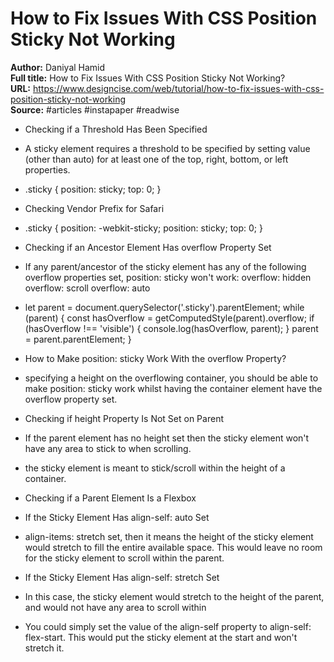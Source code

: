 # How to Fix Issues With CSS Position Sticky Not Working

**Author:** Daniyal Hamid  
**Full title:** How to Fix Issues With CSS Position Sticky Not Working?  
**URL:** https://www.designcise.com/web/tutorial/how-to-fix-issues-with-css-position-sticky-not-working  
**Source:** #articles #instapaper #readwise

- Checking if a Threshold Has Been Specified 
   
- A sticky element requires a threshold to be specified by setting value (other than auto) for at least one of the top, right, bottom, or left properties. 
   
- .sticky {
  position: sticky;
  top: 0;
  } 
   
- Checking Vendor Prefix for Safari 
   
- .sticky {
  position: -webkit-sticky;
  position: sticky;
  top: 0;
  } 
   
- Checking if an Ancestor Element Has overflow Property Set 
   
- If any parent/ancestor of the sticky element has any of the following overflow properties set, position: sticky won't work:
  overflow: hidden
  overflow: scroll
  overflow: auto 
   
- let parent = document.querySelector('.sticky').parentElement;
  while (parent) {
  const hasOverflow = getComputedStyle(parent).overflow;
  if (hasOverflow !== 'visible') {
  console.log(hasOverflow, parent);
  }
  parent = parent.parentElement;
  } 
   
- How to Make position: sticky Work With the overflow Property? 
   
- specifying a height on the overflowing container, you should be able to make position: sticky work whilst having the container element have the overflow property set. 
   
- Checking if height Property Is Not Set on Parent 
   
- If the parent element has no height set then the sticky element won't have any area to stick to when scrolling. 
   
- the sticky element is meant to stick/scroll within the height of a container. 
   
- Checking if a Parent Element Is a Flexbox 
   
- If the Sticky Element Has align-self: auto Set 
   
- align-items: stretch set, then it means the height of the sticky element would stretch to fill the entire available space. This would leave no room for the sticky element to scroll within the parent. 
   
- If the Sticky Element Has align-self: stretch Set 
   
- In this case, the sticky element would stretch to the height of the parent, and would not have any area to scroll within 
   
- You could simply set the value of the align-self property to align-self: flex-start. This would put the sticky element at the start and won't stretch it. 
   

